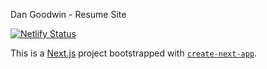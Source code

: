 Dan Goodwin - Resume Site

[![Netlify Status](https://api.netlify.com/api/v1/badges/dc8c5bef-c203-4ea4-9ef3-70a5e305a2fc/deploy-status)](https://app.netlify.com/sites/stupefied-liskov-286d2f/deploys)

This is a [Next.js](https://nextjs.org/) project bootstrapped with [`create-next-app`](https://github.com/vercel/next.js/tree/canary/packages/create-next-app).
